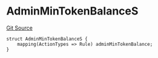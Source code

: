 # AdminMinTokenBalanceS
[Git Source](https://github.com/thrackle-io/tron/blob/570e509b7dae1b89ffe858956bb3df9bbac2510a/src/client/token/handler/diamond/RuleStorage.sol)


```solidity
struct AdminMinTokenBalanceS {
    mapping(ActionTypes => Rule) adminMinTokenBalance;
}
```

